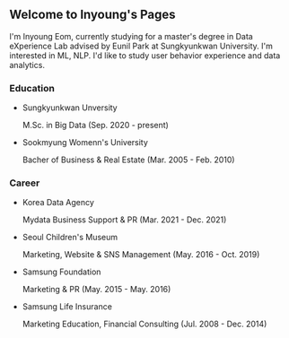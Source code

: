 ## Welcome to Inyoung's Pages

I'm Inyoung Eom, currently studying for a master's degree in Data eXperience Lab advised by Eunil Park at Sungkyunkwan University.
I'm interested in ML, NLP. I'd like to study user behavior experience and data analytics.

### Education
- Sungkyunkwan Unversity 


  M.Sc. in Big Data
(Sep. 2020 - present)
- Sookmyung Womenn's University


  Bacher of Business & Real Estate
(Mar. 2005 - Feb. 2010)


### Career
- Korea Data Agency


  Mydata Business Support & PR
(Mar. 2021 - Dec. 2021)

- Seoul Children's Museum


  Marketing, Website & SNS Management
(May. 2016 - Oct. 2019)

- Samsung Foundation


  Marketing & PR 
(May. 2015 - May. 2016)

- Samsung Life Insurance


  Marketing Education, Financial Consulting
(Jul. 2008 - Dec. 2014)



